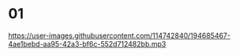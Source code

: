 # 01

https://user-images.githubusercontent.com/114742840/194685467-4ae1bebd-aa95-42a3-bf6c-552d712482bb.mp3

